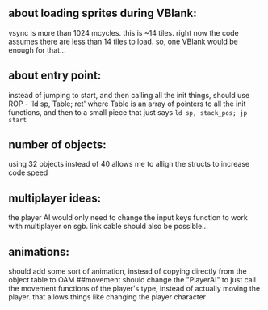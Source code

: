 ## about loading sprites during VBlank:
vsync is more than 1024 mcycles. this is ~14 tiles.
right now the code assumes there are less than 14 tiles to load.
so, one VBlank would be enough for that...
## about entry point:
instead of jumping to start, and then calling all the init
things,	should use ROP - 'ld sp, Table; ret' where Table is an
array of pointers to all the init functions, and then to a small
piece that just says `ld sp, stack_pos; jp start`
## number of objects:
using 32 objects instead of 40 allows me to allign the structs to
increase code speed
## multiplayer ideas:
the player AI would only need to change the input keys function
to work with multiplayer on sgb. link cable should also be
possible...
## animations:
should add some sort of animation, instead of copying directly
from the object table to OAM
##movement
should change the "PlayerAI" to just call the movement functions
of the player's type, instead of actually moving the player. that
allows things like changing the player character
